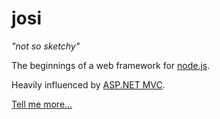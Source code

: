 josi
====

*"not so sketchy"*

The beginnings of a web framework for [node.js](http://nodejs.org).

Heavily influenced by [ASP.NET MVC](http://asp.net/mvc).

[Tell me more...](http://thatismatt.github.com/josi/)
